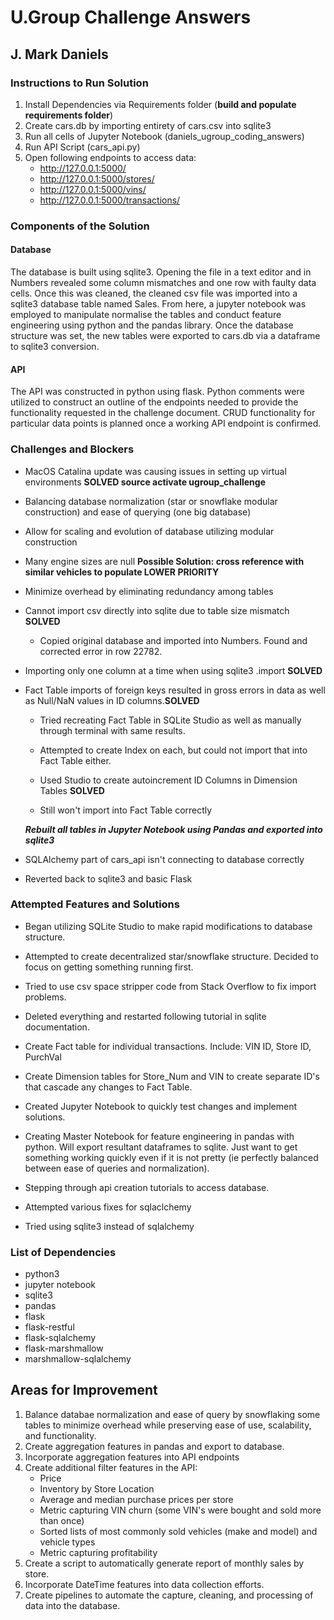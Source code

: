 # U.Group Challenge Answers
## J. Mark Daniels

### Instructions to Run Solution

1. Install Dependencies via Requirements folder (**build and populate requirements folder**)
2. Create cars.db by importing entirety of cars.csv into sqlite3
4. Run all cells of Jupyter Notebook (daniels_ugroup_coding_answers)
5. Run API Script (cars_api.py)
6. Open following endpoints to access data:
    - http://127.0.0.1:5000/
    - http://127.0.0.1:5000/stores/
    - http://127.0.0.1:5000/vins/
    - http://127.0.0.1:5000/transactions/

### Components of the Solution

#### Database
The database is built using sqlite3. Opening the file in a text editor and in Numbers revealed some column mismatches and one row with faulty data cells. Once this was cleaned, the cleaned csv file was imported into a sqlite3 database table named Sales. From here, a jupyter notebook was employed to manipulate normalise the tables and conduct feature engineering using python and the pandas library. Once the database structure was set, the new tables were exported to cars.db via a dataframe to sqlite3 conversion.

#### API
The API was constructed in python using flask. Python comments were utilized to construct an outline of the endpoints needed to provide the functionality requested in the challenge document. CRUD functionality for particular data points is planned once a working API endpoint is confirmed.

### Challenges and Blockers
- MacOS Catalina update was causing issues in setting up virtual environments **SOLVED source activate ugroup_challenge**

- Balancing database normalization (star or snowflake modular construction) and ease of querying (one big database)

- Allow for scaling and evolution of database utilizing modular construction

- Many engine sizes are null **Possible Solution: cross reference with similar vehicles to populate LOWER PRIORITY**

- Minimize overhead by eliminating redundancy among tables

- Cannot import csv directly into sqlite due to table size mismatch **SOLVED**
    
    - Copied original database and imported into Numbers. Found and corrected error in row 22782. 

- Importing only one column at a time when using sqlite3 .import **SOLVED**

- Fact Table imports of foreign keys resulted in gross errors in data as well as Null/NaN values in ID columns.**SOLVED**
    
    - Tried recreating Fact Table in SQLite Studio as well as manually through terminal with same results.
    
    - Attempted to create Index on each, but could not import that into Fact Table either.
    
    - Used Studio to create autoincrement ID Columns in Dimension Tables **SOLVED**
    
    - Still won't import into Fact Table correctly
    
    ***Rebuilt all tables in Jupyter Notebook using Pandas and exported into sqlite3***

- SQLAlchemy part of cars_api isn't connecting to database correctly

- Reverted back to sqlite3 and basic Flask

### Attempted Features and Solutions
- Began utilizing SQLite Studio to make rapid modifications to database structure.

- Attempted to create decentralized star/snowflake structure. Decided to focus on getting something running first.

- Tried to use csv space stripper code from Stack Overflow to fix import problems.

- Deleted everything and restarted following tutorial in sqlite documentation.

- Create Fact table for individual transactions. Include: VIN ID, Store ID, PurchVal

- Create Dimension tables for Store_Num and VIN to create separate ID's that cascade any changes to Fact Table.

- Created Jupyter Notebook to quickly test changes and implement solutions.

- Creating Master Notebook for feature engineering in pandas with python. Will export resultant dataframes to sqlite. Just want to get something working quickly even if it is not pretty (ie perfectly balanced between ease of queries and normalization).

- Stepping through api creation tutorials to access database.

- Attempted various fixes for sqlaclchemy

- Tried using sqlite3 instead of sqlalchemy

### List of Dependencies
- python3
- jupyter notebook
- sqlite3
- pandas
- flask
- flask-restful
- flask-sqlalchemy
- flask-marshmallow
- marshmallow-sqlalchemy

## Areas for Improvement

1. Balance databae normalization and ease of query by snowflaking some tables to minimize overhead while preserving ease of use, scalability, and functionality.
2. Create aggregation features in pandas and export to database.
3. Incorporate aggregation features into API endpoints
4. Create additional filter features in the API:
    - Price
    - Inventory by Store Location
    - Average and median purchase prices per store
    - Metric capturing VIN churn (some VIN's were bought and sold more than once)
    - Sorted lists of most commonly sold vehicles (make and model) and vehicle types
    - Metric capturing profitability 
5. Create a script to automatically generate report of monthly sales by store.
6. Incorporate DateTime features into data collection efforts.
7. Create pipelines to automate the capture, cleaning, and processing of data into the database.
